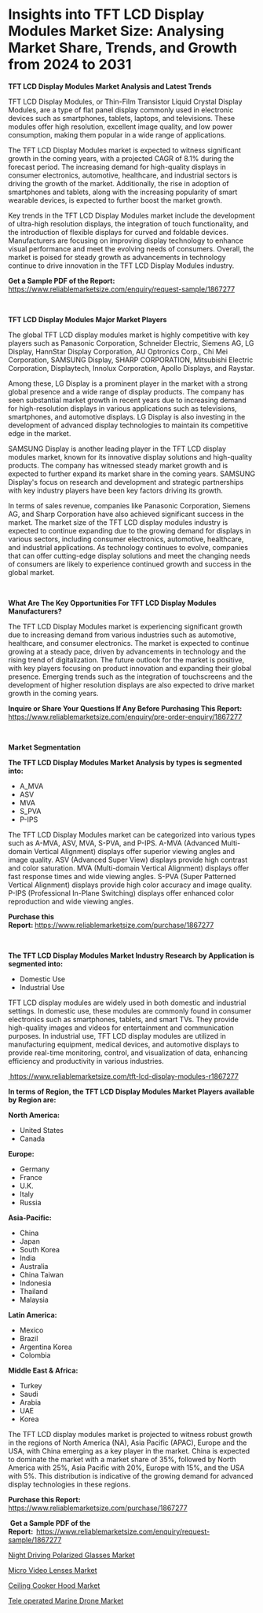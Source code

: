 <p><h1>Insights into TFT LCD Display Modules Market Size: Analysing Market Share, Trends, and Growth from 2024 to 2031</h1></p><p><strong>TFT LCD Display Modules Market Analysis and Latest Trends</strong></p>
<p><p>TFT LCD Display Modules, or Thin-Film Transistor Liquid Crystal Display Modules, are a type of flat panel display commonly used in electronic devices such as smartphones, tablets, laptops, and televisions. These modules offer high resolution, excellent image quality, and low power consumption, making them popular in a wide range of applications.</p><p>The TFT LCD Display Modules market is expected to witness significant growth in the coming years, with a projected CAGR of 8.1% during the forecast period. The increasing demand for high-quality displays in consumer electronics, automotive, healthcare, and industrial sectors is driving the growth of the market. Additionally, the rise in adoption of smartphones and tablets, along with the increasing popularity of smart wearable devices, is expected to further boost the market growth.</p><p>Key trends in the TFT LCD Display Modules market include the development of ultra-high resolution displays, the integration of touch functionality, and the introduction of flexible displays for curved and foldable devices. Manufacturers are focusing on improving display technology to enhance visual performance and meet the evolving needs of consumers. Overall, the market is poised for steady growth as advancements in technology continue to drive innovation in the TFT LCD Display Modules industry.</p></p>
<p><strong>Get a Sample PDF of the Report:&nbsp;</strong> <a href="https://www.reliablemarketsize.com/enquiry/request-sample/1867277">https://www.reliablemarketsize.com/enquiry/request-sample/1867277</a></p>
<p>&nbsp;</p>
<p><strong>TFT LCD Display Modules Major Market Players</strong></p>
<p><p>The global TFT LCD display modules market is highly competitive with key players such as Panasonic Corporation, Schneider Electric, Siemens AG, LG Display, HannStar Display Corporation, AU Optronics Corp., Chi Mei Corporation, SAMSUNG Display, SHARP CORPORATION, Mitsubishi Electric Corporation, Displaytech, Innolux Corporation, Apollo Displays, and Raystar.</p><p>Among these, LG Display is a prominent player in the market with a strong global presence and a wide range of display products. The company has seen substantial market growth in recent years due to increasing demand for high-resolution displays in various applications such as televisions, smartphones, and automotive displays. LG Display is also investing in the development of advanced display technologies to maintain its competitive edge in the market.</p><p>SAMSUNG Display is another leading player in the TFT LCD display modules market, known for its innovative display solutions and high-quality products. The company has witnessed steady market growth and is expected to further expand its market share in the coming years. SAMSUNG Display's focus on research and development and strategic partnerships with key industry players have been key factors driving its growth.</p><p>In terms of sales revenue, companies like Panasonic Corporation, Siemens AG, and Sharp Corporation have also achieved significant success in the market. The market size of the TFT LCD display modules industry is expected to continue expanding due to the growing demand for displays in various sectors, including consumer electronics, automotive, healthcare, and industrial applications. As technology continues to evolve, companies that can offer cutting-edge display solutions and meet the changing needs of consumers are likely to experience continued growth and success in the global market.</p></p>
<p>&nbsp;</p>
<p><strong>What Are The Key Opportunities For TFT LCD Display Modules Manufacturers?</strong></p>
<p><p>The TFT LCD Display Modules market is experiencing significant growth due to increasing demand from various industries such as automotive, healthcare, and consumer electronics. The market is expected to continue growing at a steady pace, driven by advancements in technology and the rising trend of digitalization. The future outlook for the market is positive, with key players focusing on product innovation and expanding their global presence. Emerging trends such as the integration of touchscreens and the development of higher resolution displays are also expected to drive market growth in the coming years.</p></p>
<p><strong>Inquire or Share Your Questions If Any Before Purchasing This Report:</strong> <a href="https://www.reliablemarketsize.com/enquiry/pre-order-enquiry/1867277">https://www.reliablemarketsize.com/enquiry/pre-order-enquiry/1867277</a></p>
<p>&nbsp;</p>
<p><strong>Market Segmentation</strong></p>
<p><strong>The TFT LCD Display Modules Market Analysis by types is segmented into:</strong></p>
<p><ul><li>A_MVA</li><li>ASV</li><li>MVA</li><li>S_PVA</li><li>P-IPS</li></ul></p>
<p><p>The TFT LCD Display Modules market can be categorized into various types such as A-MVA, ASV, MVA, S-PVA, and P-IPS. A-MVA (Advanced Multi-domain Vertical Alignment) displays offer superior viewing angles and image quality. ASV (Advanced Super View) displays provide high contrast and color saturation. MVA (Multi-domain Vertical Alignment) displays offer fast response times and wide viewing angles. S-PVA (Super Patterned Vertical Alignment) displays provide high color accuracy and image quality. P-IPS (Professional In-Plane Switching) displays offer enhanced color reproduction and wide viewing angles.</p></p>
<p><strong>Purchase this Report:&nbsp;</strong><a href="https://www.reliablemarketsize.com/purchase/1867277">https://www.reliablemarketsize.com/purchase/1867277</a></p>
<p>&nbsp;</p>
<p><strong>The TFT LCD Display Modules Market Industry Research by Application is segmented into:</strong></p>
<p><ul><li>Domestic Use</li><li>Industrial Use</li></ul></p>
<p><p>TFT LCD display modules are widely used in both domestic and industrial settings. In domestic use, these modules are commonly found in consumer electronics such as smartphones, tablets, and smart TVs. They provide high-quality images and videos for entertainment and communication purposes. In industrial use, TFT LCD display modules are utilized in manufacturing equipment, medical devices, and automotive displays to provide real-time monitoring, control, and visualization of data, enhancing efficiency and productivity in various industries.</p></p>
<p><a href="https://www.reliablemarketsize.com/tft-lcd-display-modules-r1867277">&nbsp;https://www.reliablemarketsize.com/tft-lcd-display-modules-r1867277</a></p>
<p><strong>In terms of Region, the TFT LCD Display Modules Market Players available by Region are:</strong></p>
<p>
    <p> <strong> North America: </strong>
        <ul>
            <li>United States</li>
            <li>Canada</li>
        </ul>
        </p> 
    <p> <strong> Europe: </strong>
        <ul>
            <li>Germany</li>
            <li>France</li>
            <li>U.K.</li>
            <li>Italy</li>
            <li>Russia</li>
        </ul>
        </p> 
    <p> <strong> Asia-Pacific: </strong>
        <ul>
            <li>China</li>
            <li>Japan</li>
            <li>South Korea</li>
            <li>India</li>
            <li>Australia</li>
            <li>China Taiwan</li>
            <li>Indonesia</li>
            <li>Thailand</li>
            <li>Malaysia</li>
        </ul>
        </p> 
    <p> <strong> Latin America: </strong>
        <ul>
            <li>Mexico</li>
            <li>Brazil</li>
            <li>Argentina Korea</li>
            <li>Colombia</li>
        </ul>
        </p> 
    <p> <strong> Middle East & Africa: </strong>
        <ul>
            <li>Turkey</li>
            <li>Saudi</li>
            <li>Arabia</li>
            <li>UAE</li>
            <li>Korea</li>
        </ul>
    </p>
    </p>
<p><p>The TFT LCD display modules market is projected to witness robust growth in the regions of North America (NA), Asia Pacific (APAC), Europe and the USA, with China emerging as a key player in the market. China is expected to dominate the market with a market share of 35%, followed by North America with 25%, Asia Pacific with 20%, Europe with 15%, and the USA with 5%. This distribution is indicative of the growing demand for advanced display technologies in these regions.</p></p>
<p><strong>Purchase this Report: </strong><a href="https://www.reliablemarketsize.com/purchase/1867277">https://www.reliablemarketsize.com/purchase/1867277</a></p>
<p>&nbsp;<strong>Get a Sample PDF of the Report:&nbsp;&nbsp;</strong><a href="https://www.reliablemarketsize.com/enquiry/request-sample/1867277">https://www.reliablemarketsize.com/enquiry/request-sample/1867277</a></p>
<p><strong></strong></p>
<p><p><a href="https://github.com/BraidenLucas2019/Market-Research-Report-List-1/blob/main/night-driving-polarized-glasses-market.md">Night Driving Polarized Glasses Market</a></p><p><a href="https://medium.com/@joshavis90/insights-into-the-micro-video-lenses-market-size-which-is-expanding-with-a-7-7-0bd4d8a6c7a9">Micro Video Lenses Market</a></p><p><a href="https://github.com/JosephMorgnmelgfbX/Market-Research-Report-List-1/blob/main/ceiling-cooker-hood-market.md">Ceiling Cooker Hood Market</a></p><p><a href="https://medium.com/@caseywiza1946/tele-operated-marine-drone-market-size-share-analysis-growth-trends-forecasts-2024-2031-8c9f9eca4460">Tele operated Marine Drone Market</a></p></p>